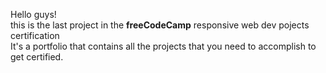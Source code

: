 Hello guys!  
this is the last project in the **freeCodeCamp** responsive web dev pojects certification   
It's a portfolio that contains all the projects that you need to accomplish to get certified.  
